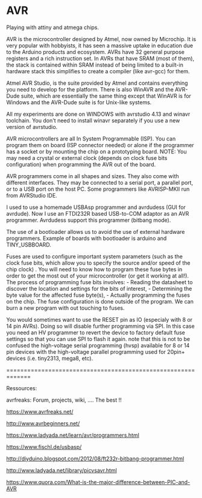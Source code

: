 # AVR
Playing with attiny and atmega chips.


AVR is the microcontroller designed by Atmel, now owned by Microchip. It is very popular with hobbyists, it has seen a massive uptake in education due to the Arduino products and ecosystem.
AVRs have 32 general purpose registers and a rich instruction set. In AVRs that have SRAM (most of them), the stack is contained within SRAM instead of being limited to a built-in hardware stack this simplifies to create a compiler (like avr-gcc) for them. 

Atmel AVR Studio, is the suite provided by Atmel and contains everything you need to develop for the platform.
There is also WinAVR and the AVR-Dude suite, which are essentially the same thing except that WinAVR is for Windows and the AVR-Dude suite is for Unix-like systems.

All my experiments are done on WINDOWS with avrstudio 4.13  and winavr toolchain. You don't need to install winavr separately if you use a new version of avrstudio.
 
AVR microcontrollers are all In System Programmable (ISP). You can program them on board (ISP connector needed) or alone if the programmer has a socket or by mounting the chip on a prototyping board.
NOTE: You may need a crystal or external clock (depends on clock fuse bits configuration) when programming the AVR out of the board.

AVR programmers come in all shapes and sizes. They also come with different interfaces. They may be connected to a serial port, a parallel port, or to a USB port on the host PC. 
Some programmers like AVRISP-MKII run from AVRStudio IDE.

I used to use a homemade USBAsp programmer and avrdudess (GUI for avrdude).
Now I use an FTDI232R based USB-to-COM adaptor as an AVR programmer. Avrdudess support this programmer (bitbang mode).

The use of a bootloader allows us to avoid the use of external hardware programmers. Example of boards with bootloader is arduino and  TINY_USBBOARD.

 Fuses are used to configure important system parameters (such as the clock fuse bits, which allow you to specify the source and/or speed of the chip clock) . You will need to know how to program these fuse bytes in order to get the most out of your microcontroller (or get it working at all!).
The process of programming fuse bits involves:
    - Reading the datasheet to discover the location and settings for the bits of interest,
    - Determining the byte value for the affected fuse byte(s),
    - Actually programming the fuses on the chip.
The fuse configuration is done outside of the program. We can burn a new program with out touching to fuses.

You would sometimes want to use the RESET pin as IO (especialy with 8 or 14 pin AVRs). Doing so will disable further programming via SPI.
In this case you need an HV programmer to revert the device to factory default fuse settings so that you can use SPI to flash it again.
note that this is not to be confused the high-voltage serial programming (hvsp) available for 8 or 14 pin devices with the high-voltage parallel programming used for 20pin+ devices (i.e. tiny2313, mega8, etc).

=============================================================

Ressources:

avrfreaks: Forum, projects, wiki, .... The best !!

https://www.avrfreaks.net/

http://www.avrbeginners.net/

https://www.ladyada.net/learn/avr/programmers.html

https://www.fischl.de/usbasp/

http://diyduino.blogspot.com/2012/08/ft232r-bitbang-programmer.html

http://www.ladyada.net/library/picvsavr.html

https://www.quora.com/What-is-the-major-difference-between-PIC-and-AVR

